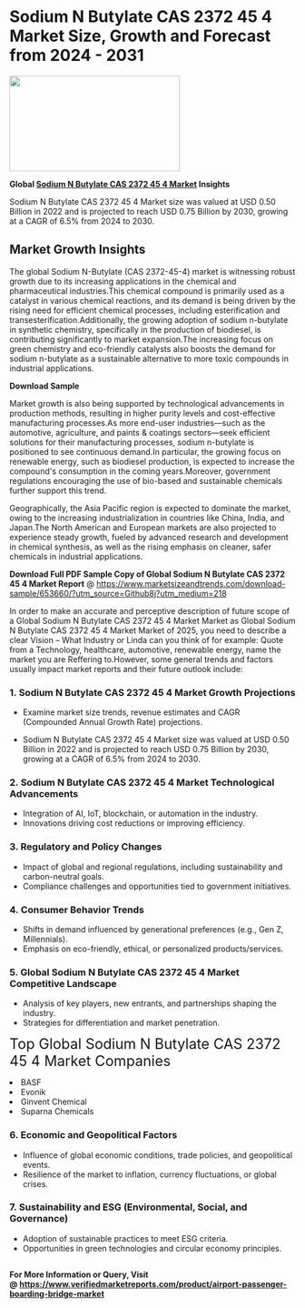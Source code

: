 <H1>Sodium N Butylate CAS 2372 45 4 Market Size, Growth and Forecast from 2024 - 2031</H1><img class="aligncenter size-medium wp-image-584254" src="https://thirdeyenews.in/wp-content/uploads/2024/09/Global-Market-Research-300x168.jpeg" alt="" width="300" height="168" /><p><strong>Global&nbsp;<a href="https://www.marketsizeandtrends.com/download-sample/653660/?utm_source=Github8j?utm_medium=218">Sodium N Butylate CAS 2372 45 4 Market</a> Insights</strong></p><p>Sodium N Butylate CAS 2372 45 4 Market size was valued at USD 0.50 Billion in 2022 and is projected to reach USD 0.75 Billion by 2030, growing at a CAGR of 6.5% from 2024 to 2030.</p><p><h2>Market Growth Insights</h2> <p>The global Sodium N-Butylate (CAS 2372-45-4) market is witnessing robust growth due to its increasing applications in the chemical and pharmaceutical industries.This chemical compound is primarily used as a catalyst in various chemical reactions, and its demand is being driven by the rising need for efficient chemical processes, including esterification and transesterification.Additionally, the growing adoption of sodium n-butylate in synthetic chemistry, specifically in the production of biodiesel, is contributing significantly to market expansion.The increasing focus on green chemistry and eco-friendly catalysts also boosts the demand for sodium n-butylate as a sustainable alternative to more toxic compounds in industrial applications.</p> <p><strong>Download Sample</strong></p> <p>Market growth is also being supported by technological advancements in production methods, resulting in higher purity levels and cost-effective manufacturing processes.As more end-user industries—such as the automotive, agriculture, and paints & coatings sectors—seek efficient solutions for their manufacturing processes, sodium n-butylate is positioned to see continuous demand.In particular, the growing focus on renewable energy, such as biodiesel production, is expected to increase the compound's consumption in the coming years.Moreover, government regulations encouraging the use of bio-based and sustainable chemicals further support this trend.</p> <p>Geographically, the Asia Pacific region is expected to dominate the market, owing to the increasing industrialization in countries like China, India, and Japan.The North American and European markets are also projected to experience steady growth, fueled by advanced research and development in chemical synthesis, as well as the rising emphasis on cleaner, safer chemicals in industrial applications.</p> <p><span class=""><strong>Download Full PDF Sample Copy of Global Sodium N Butylate CAS 2372 45 4 Market Report</strong> @ <a href="https://www.marketsizeandtrends.com/download-sample/653660/?utm_source=Github8j?utm_medium=218" target="_blank">https://www.marketsizeandtrends.com/download-sample/653660/?utm_source=Github8j?utm_medium=218</a></span></p><p>In order to make an accurate and perceptive description of future scope of a Global&nbsp;Sodium N Butylate CAS 2372 45 4 Market Market as Global&nbsp;Sodium N Butylate CAS 2372 45 4 Market Market of 2025, you need to describe a clear Vision &ndash; What Industry or Linda can you think of for example: Quote from a Technology, healthcare, automotive, renewable energy, name the market you are Reffering to.However, some general trends and factors usually impact market reports and their future outlook include:</p><h3>1.&nbsp;<strong>Sodium N Butylate CAS 2372 45 4 Market Growth Projections</strong></h3><ul><li>Examine market size trends, revenue estimates and CAGR (Compounded Annual Growth Rate) projections.</li><li><p>Sodium N Butylate CAS 2372 45 4 Market size was valued at USD 0.50 Billion in 2022 and is projected to reach USD 0.75 Billion by 2030, growing at a CAGR of 6.5% from 2024 to 2030.</p></li></ul><h3>2.&nbsp;<strong>Sodium N Butylate CAS 2372 45 4 Market Technological Advancements</strong></h3><ul><li>Integration of AI, IoT, blockchain, or automation in the industry.</li><li>Innovations driving cost reductions or improving efficiency.</li></ul><h3>3.&nbsp;<strong>Regulatory and Policy Changes</strong></h3><ul><li>Impact of global and regional regulations, including sustainability and carbon-neutral goals.</li><li>Compliance challenges and opportunities tied to government initiatives.</li></ul><h3>4.&nbsp;<strong>Consumer Behavior Trends</strong></h3><ul><li>Shifts in demand influenced by generational preferences (e.g., Gen Z, Millennials).</li><li>Emphasis on eco-friendly, ethical, or personalized products/services.</li></ul><h3>5.&nbsp;<strong>Global Sodium N Butylate CAS 2372 45 4 Market Competitive Landscape</strong></h3><ul><li>Analysis of key players, new entrants, and partnerships shaping the industry.</li><li>Strategies for differentiation and market penetration.</li></ul><p data-pm-slice="1 1 []"><span style="color: inherit; font-family: inherit; font-size: 25px;">Top Global Sodium N Butylate CAS 2372 45 4 Market Companies</span></p><div class="" data-test-id=""><p><li>BASF</li><li> Evonik</li><li> Ginvent Chemical</li><li> Suparna Chemicals</li></p></div><h3>6.&nbsp;<strong>Economic and Geopolitical Factors</strong></h3><ul><li>Influence of global economic conditions, trade policies, and geopolitical events.</li><li>Resilience of the market to inflation, currency fluctuations, or global crises.</li></ul><h3>7.&nbsp;<strong>Sustainability and ESG (Environmental, Social, and Governance)</strong></h3><ul><li>Adoption of sustainable practices to meet ESG criteria.</li><li>Opportunities in green technologies and circular economy principles.</li></ul><h2><strong style="font-size: 14px;">For More Information or Query, Visit @&nbsp;</strong><a style="background-color: #ffffff; font-size: 14px;" href="https://www.marketsizeandtrends.com/report/sodium-n-butylate-cas-2372-45-4-market/" target="_blank">https://www.verifiedmarketreports.com/product/airport-passenger-boarding-bridge-market</a></h2>
